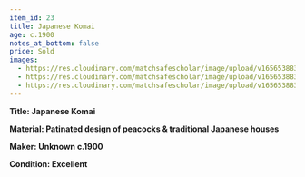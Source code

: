 ```yaml
---
item_id: 23
title: Japanese Komai
age: c.1900
notes_at_bottom: false
price: Sold
images:
  - https://res.cloudinary.com/matchsafescholar/image/upload/v1656538834/Komai3.jpg
  - https://res.cloudinary.com/matchsafescholar/image/upload/v1656538833/Komai1.jpg
  - https://res.cloudinary.com/matchsafescholar/image/upload/v1656538832/Komai2.jpg
---
```

**Title:		Japanese Komai**


**Material:	Patinated design of peacocks & traditional Japanese houses**


**Maker:	        Unknown c.1900**


**Condition:	Excellent**
